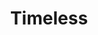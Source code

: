 ---
title: Timeless
crosslinks:
- flashtv
- 12Monkeys
- timeteam
- DimensionalJumping
- television
---